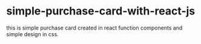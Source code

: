 # simple-purchase-card-with-react-js
this is simple purchase card created in react function components and simple design in css.
